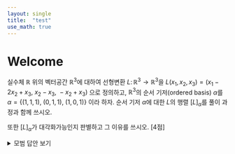 ```yaml
---
layout: single
title:  "test"
use_math: true
---
```


# Welcome

실수체 $\mathbb{R}$ 위의 벡터공간 $\mathbb{R}^3$에 대하여 선형변환 $L \colon \mathbb{R}^3 \to \mathbb{R}^3$을 
$L(x_1, x_2, x_3) = (x_1 - 2x_2 + x_3, \ x_2 - x_3, \ -x_2 + x_3)$
으로 정의하고, $\mathbb{R}^3$의 순서 기저(ordered basis) $\alpha$를
$\alpha = \{ (1, 1, 1), \ (0, 1, 1), \ (1, 0, 1) \}$
이라 하자.
순서 기저 $\alpha$에 대한 $L$의 행렬 $[L]_{\alpha}$를 풀이 과정과 함께 쓰시오.

또한 $[L]_{\alpha}$가 대각화가능인지 판별하고 그 이유를 쓰시오.  [4점]

<details>
<summary>모범 답안 보기</summary>

> $L(1,1,1) = (0, 0, 0)$이고 ...
</details>
